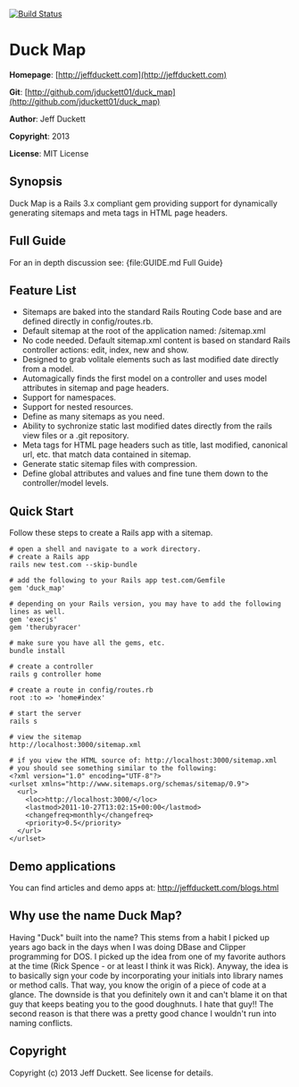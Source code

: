 [![Build Status](https://secure.travis-ci.org/jduckett01/duck_map.png?branch=master)](http://travis-ci.org/jduckett01/duck_map)

# Duck Map

**Homepage**:     [http://jeffduckett.com](http://jeffduckett.com)

**Git**:          [http://github.com/jduckett01/duck_map](http://github.com/jduckett01/duck_map)

**Author**:       Jeff Duckett

**Copyright**:    2013

**License**:      MIT License

## Synopsis

Duck Map is a Rails 3.x compliant gem providing support for dynamically generating sitemaps and meta tags in HTML page headers.

## Full Guide

<span class="note">For an in depth discussion see: {file:GUIDE.md Full Guide}</span>

## Feature List
- Sitemaps are baked into the standard Rails Routing Code base and are defined directly in config/routes.rb.
- Default sitemap at the root of the application named: /sitemap.xml
- No code needed.  Default sitemap.xml content is based on standard Rails controller actions: edit, index, new and show.
- Designed to grab volitale elements such as last modified date directly from a model.
- Automagically finds the first model on a controller and uses model attributes in sitemap and page headers.
- Support for namespaces.
- Support for nested resources.
- Define as many sitemaps as you need.
- Ability to sychronize static last modified dates directly from the rails view files or a .git repository.
- Meta tags for HTML page headers such as title, last modified, canonical url, etc. that match data contained in sitemap.
- Generate static sitemap files with compression.
- Define global attributes and values and fine tune them down to the controller/model levels.

## Quick Start

Follow these steps to create a Rails app with a sitemap.

    # open a shell and navigate to a work directory.
    # create a Rails app
    rails new test.com --skip-bundle

    # add the following to your Rails app test.com/Gemfile
    gem 'duck_map'

    # depending on your Rails version, you may have to add the following lines as well.
    gem 'execjs'
    gem 'therubyracer'

    # make sure you have all the gems, etc.
    bundle install

    # create a controller
    rails g controller home

    # create a route in config/routes.rb
    root :to => 'home#index'

    # start the server
    rails s

    # view the sitemap
    http://localhost:3000/sitemap.xml

    # if you view the HTML source of: http://localhost:3000/sitemap.xml
    # you should see something similar to the following:
    <?xml version="1.0" encoding="UTF-8"?>
    <urlset xmlns="http://www.sitemaps.org/schemas/sitemap/0.9">
      <url>
        <loc>http://localhost:3000/</loc>
        <lastmod>2011-10-27T13:02:15+00:00</lastmod>
        <changefreq>monthly</changefreq>
        <priority>0.5</priority>
      </url>
    </urlset>

## Demo applications
You can find articles and demo apps at: http://jeffduckett.com/blogs.html

## Why use the name Duck Map?
Having "Duck" built into the name?  This stems from a habit I picked up years ago back in the days when I was doing DBase and Clipper programming for DOS.
I picked up the idea from one of my favorite authors at the time (Rick Spence - or at least I think it was Rick).  Anyway, the idea is to basically sign
your code by incorporating your initials into library names or method calls.  That way, you know the origin of a piece of code at a glance.  The downside
is that you definitely own it and can't blame it on that guy that keeps beating you to the good doughnuts.  I hate that guy!!
The second reason is that there was a pretty good chance I wouldn't run into naming conflicts.

## Copyright
Copyright (c) 2013 Jeff Duckett. See license for details.
